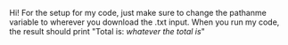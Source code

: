 Hi! For the setup for my code, just make sure to change the pathanme variable to wherever you download the .txt input. When you run my code, the result should print
"Total is: *whatever the total is*"